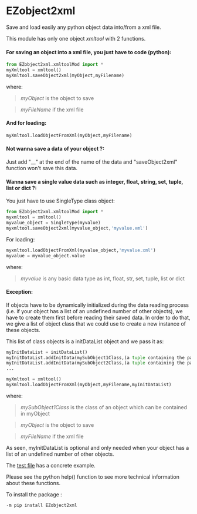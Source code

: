 # EZobject2xml
Save and load easily any python object data into/from a xml file.

This module has only one object _xmltool_ with 2 functions.

#### For saving an object into a xml file, you just have to code (python):
```python
from EZobject2xml.xmltoolMod import *
myXmltool = xmltool()
myXmltool.saveObject2xml(myObject,myFilename)
```
where:
>_myObject_ is the object to save

>_myFileName_ if the xml file

#### And for loading:
```python
myXmltool.loadObjectFromXml(myObject,myFilename)
```

#### Not wanna save a data of your object ?:
Just add "__" at the end of the name of the data and "saveObject2xml" function won't save this data.

#### Wanna save a single value data such as integer, float, string, set, tuple, list or dict ?:
You just have to use SingleType class object:
```python
from EZobject2xml.xmltoolMod import *
myxmltool = xmltool()
myvalue_object = SingleType(myvalue)
myxmltool.saveObject2xml(myvalue_object,'myvalue.xml')
```
For loading:
```python
myxmltool.loadObjectFromXml(myvalue_object,'myvalue.xml')
myvalue = myvalue_object.value
```
where:
>_myvalue_ is any basic data type as int, float, str, set, tuple, list or dict

#### Exception:
If objects have to be dynamically initialized during the data reading process
(i.e. if your object has a list of an undefined number of other objects), 
we have to create them first before reading their saved data.
In order to do that, we give a list of object class that we could use to create a new instance of these objects.

This list of class objects is a initDataList object and we pass it as:
```python
myInitDataList = initDataList()
myInitDataList.addInitData(mySubObject1Class,(a tuple containing the parameters to initialize this SubObject))
myInitDataList.addInitData(mySubObject2Class,(a tuple containing the parameters to initialize this SubObject))
...

myXmltool = xmltool()
myXmltool.loadObjectFromXml(myObject,myFilename,myInitDataList)
```
where:
>_mySubObject1Class_ is the class of an object which can be contained in myObject

>_myObject_ is the object to save

>_myFileName_ if the xml file

As seen, myInitDataList is optional and only needed when your object has a list of an undefined number of other objects.

The [test file](https://github.com/JoshuaWar/EZobject2xml/tree/master/tests "test file") has a concrete example.

Please see the python help() function to see more technical information about these functions.

To install the package :
```python
-m pip install EZobject2xml
```

